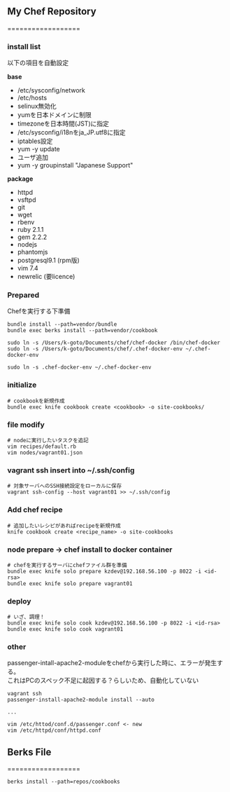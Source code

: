 ## My Chef Repository
==================

### install list

以下の項目を自動設定

**base**  

* /etc/sysconfig/network
* /etc/hosts
* selinux無効化
* yumを日本ドメインに制限
* timezoneを日本時間(JST)に指定
* /etc/sysconfig/i18nをja_JP.utf8に指定
* iptables設定
* yum -y update
* ユーザ追加
* yum -y groupinstall "Japanese Support"

**package**  

* httpd
* vsftpd
* git
* wget
* rbenv
* ruby 2.1.1
* gem 2.2.2
* nodejs
* phantomjs
* postgresql9.1 (rpm版)
* vim 7.4
* newrelic (要licence)


### Prepared
  
Chefを実行する下準備  

  ```
bundle install --path=vendor/bundle
bundle exec berks install --path=vendor/cookbook

sudo ln -s /Users/k-goto/Documents/chef/chef-docker /bin/chef-docker
sudo ln -s /Users/k-goto/Documents/chef/.chef-docker-env ~/.chef-docker-env

sudo ln -s .chef-docker-env ~/.chef-docker-env
```



### initialize

	# cookbookを新規作成
	bundle exec knife cookbook create <cookbook> -o site-cookbooks/

### file modify

	# nodeに実行したいタスクを追記
	vim recipes/default.rb
	vim nodes/vagrant01.json

### vagrant ssh insert into ~/.ssh/config

	# 対象サーバへのSSH接続設定をローカルに保存
	vagrant ssh-config --host vagrant01 >> ~/.ssh/config

### Add chef recipe

	# 追加したいレシピがあればrecipeを新規作成
	knife cookbook create <recipe_name> -o site-cookbooks

### node prepare -> chef install to docker container

	# chefを実行するサーバにchefファイル群を準備
	bundle exec knife solo prepare kzdev@192.168.56.100 -p 8022 -i <id-rsa>
	bundle exec knife solo prepare vagrant01

### deploy

	# いざ、調理！
	bundle exec knife solo cook kzdev@192.168.56.100 -p 8022 -i <id-rsa>
	bundle exec knife solo cook vagrant01

### other

>
passenger-intall-apache2-moduleをchefから実行した時に、エラーが発生する。  
これはPCのスペック不足に起因する？らしいため、自動化していない

	vagrant ssh
	passenger-install-apache2-module install --auto
	
	...
	
	vim /etc/httod/conf.d/passenger.conf <- new
	vim /etc/httpd/conf/httpd.conf

## Berks File
==================

	berks install --path=repos/cookbooks
